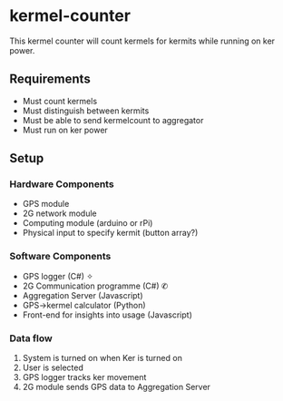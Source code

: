 # kermel-counter
This kermel counter will count kermels for kermits while running on ker power.

## Requirements
- Must count kermels
- Must distinguish between kermits
- Must be able to send kermelcount to aggregator
- Must run on ker power

## Setup

### Hardware Components
- GPS module 
- 2G network module 
- Computing module (arduino or rPi)
- Physical input to specify kermit (button array?)

### Software Components
- GPS logger (C#) ✧
- 2G Communication programme (C#) ✆
- Aggregation Server (Javascript)
- GPS->kermel calculator (Python)
- Front-end for insights into usage (Javascript)

### Data flow
1. System is turned on when Ker is turned on
2. User is selected
3. GPS logger tracks ker movement
4. 2G module sends GPS data to Aggregation Server 
